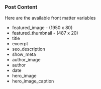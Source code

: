 ### Post Content

Here are the available front matter variables

- featured_image - (1950 x 80)
- featured_thumbnail - (487 x 20)
- title
- excerpt
- seo_description
- show_meta
- author_image
- author
- date
- hero_image
- hero_image_caption
